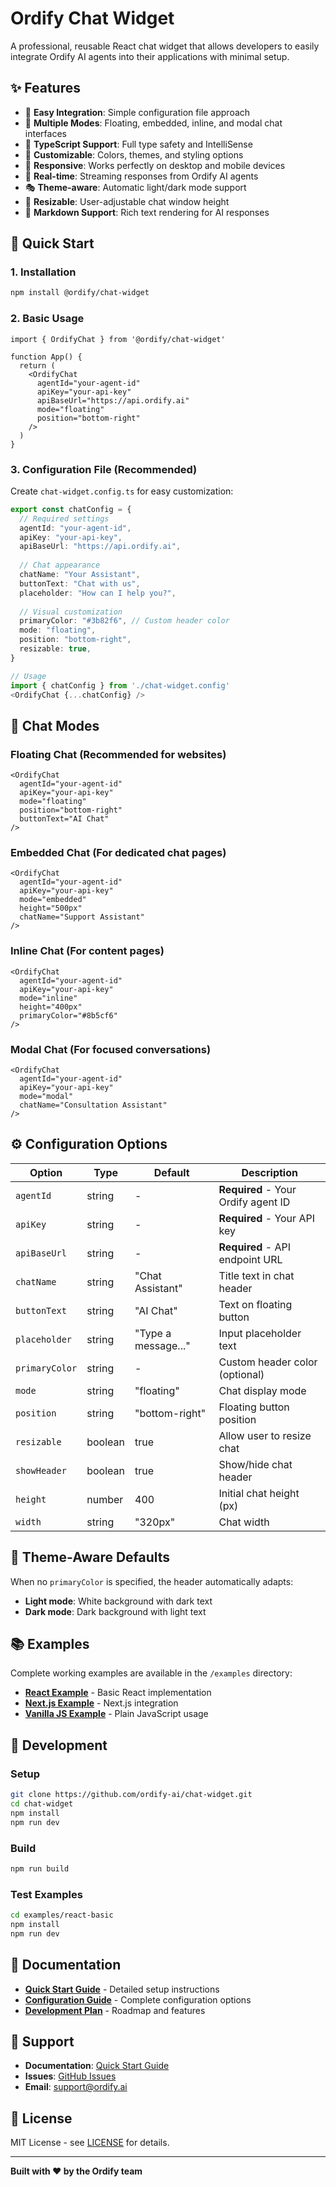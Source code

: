 # Ordify Chat Widget

A professional, reusable React chat widget that allows developers to easily integrate Ordify AI agents into their applications with minimal setup.

## ✨ Features

- 🚀 **Easy Integration**: Simple configuration file approach
- 🎨 **Multiple Modes**: Floating, embedded, inline, and modal chat interfaces
- 🎯 **TypeScript Support**: Full type safety and IntelliSense
- 🎨 **Customizable**: Colors, themes, and styling options
- 📱 **Responsive**: Works perfectly on desktop and mobile devices
- 🔄 **Real-time**: Streaming responses from Ordify AI agents
- 🎭 **Theme-aware**: Automatic light/dark mode support
- 🔧 **Resizable**: User-adjustable chat window height
- 📝 **Markdown Support**: Rich text rendering for AI responses

## 🚀 Quick Start

### 1. Installation

```bash
npm install @ordify/chat-widget
```

### 2. Basic Usage

```tsx
import { OrdifyChat } from '@ordify/chat-widget'

function App() {
  return (
    <OrdifyChat
      agentId="your-agent-id"
      apiKey="your-api-key"
      apiBaseUrl="https://api.ordify.ai"
      mode="floating"
      position="bottom-right"
    />
  )
}
```

### 3. Configuration File (Recommended)

Create `chat-widget.config.ts` for easy customization:

```typescript
export const chatConfig = {
  // Required settings
  agentId: "your-agent-id",
  apiKey: "your-api-key",
  apiBaseUrl: "https://api.ordify.ai",
  
  // Chat appearance
  chatName: "Your Assistant",
  buttonText: "Chat with us",
  placeholder: "How can I help you?",
  
  // Visual customization
  primaryColor: "#3b82f6", // Custom header color
  mode: "floating",
  position: "bottom-right",
  resizable: true,
}

// Usage
import { chatConfig } from './chat-widget.config'
<OrdifyChat {...chatConfig} />
```

## 🎨 Chat Modes

### Floating Chat (Recommended for websites)
```tsx
<OrdifyChat
  agentId="your-agent-id"
  apiKey="your-api-key"
  mode="floating"
  position="bottom-right"
  buttonText="AI Chat"
/>
```

### Embedded Chat (For dedicated chat pages)
```tsx
<OrdifyChat
  agentId="your-agent-id"
  apiKey="your-api-key"
  mode="embedded"
  height="500px"
  chatName="Support Assistant"
/>
```

### Inline Chat (For content pages)
```tsx
<OrdifyChat
  agentId="your-agent-id"
  apiKey="your-api-key"
  mode="inline"
  height="400px"
  primaryColor="#8b5cf6"
/>
```

### Modal Chat (For focused conversations)
```tsx
<OrdifyChat
  agentId="your-agent-id"
  apiKey="your-api-key"
  mode="modal"
  chatName="Consultation Assistant"
/>
```

## ⚙️ Configuration Options

| Option | Type | Default | Description |
|--------|------|---------|-------------|
| `agentId` | string | - | **Required** - Your Ordify agent ID |
| `apiKey` | string | - | **Required** - Your API key |
| `apiBaseUrl` | string | - | **Required** - API endpoint URL |
| `chatName` | string | "Chat Assistant" | Title text in chat header |
| `buttonText` | string | "AI Chat" | Text on floating button |
| `placeholder` | string | "Type a message..." | Input placeholder text |
| `primaryColor` | string | - | Custom header color (optional) |
| `mode` | string | "floating" | Chat display mode |
| `position` | string | "bottom-right" | Floating button position |
| `resizable` | boolean | true | Allow user to resize chat |
| `showHeader` | boolean | true | Show/hide chat header |
| `height` | number | 400 | Initial chat height (px) |
| `width` | string | "320px" | Chat width |

## 🎯 Theme-Aware Defaults

When no `primaryColor` is specified, the header automatically adapts:
- **Light mode**: White background with dark text
- **Dark mode**: Dark background with light text

## 📚 Examples

Complete working examples are available in the `/examples` directory:

- **[React Example](./examples/react-basic/)** - Basic React implementation
- **[Next.js Example](./examples/nextjs/)** - Next.js integration  
- **[Vanilla JS Example](./examples/vanilla-js/)** - Plain JavaScript usage

## 🔧 Development

### Setup
```bash
git clone https://github.com/ordify-ai/chat-widget.git
cd chat-widget
npm install
npm run dev
```

### Build
```bash
npm run build
```

### Test Examples
```bash
cd examples/react-basic
npm install
npm run dev
```

## 📖 Documentation

- **[Quick Start Guide](./docs/QUICK_START.md)** - Detailed setup instructions
- **[Configuration Guide](./docs/CONFIGURATION.md)** - Complete configuration options
- **[Development Plan](./docs/DEVELOPMENT_PLAN.md)** - Roadmap and features

## 🤝 Support

- **Documentation**: [Quick Start Guide](./docs/QUICK_START.md)
- **Issues**: [GitHub Issues](https://github.com/ordify-ai/chat-widget/issues)
- **Email**: support@ordify.ai

## 📄 License

MIT License - see [LICENSE](./LICENSE) for details.

---

**Built with ❤️ by the Ordify team**